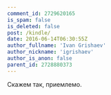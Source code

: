 ```yaml
---
comment_id: 2729620165
is_spam: false
is_deleted: false
post: /kindle/
date: 2016-06-14T06:30:55Z
author_fullname: 'Ivan Grishaev'
author_nickname: 'igrishaev'
author_is_anon: false
parent_id: 2728880373
---
```


<p>Скажем так, приемлемо.</p>
